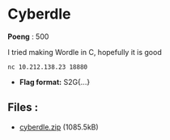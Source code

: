 # Cyberdle
**Poeng** : 500

I tried making Wordle in C, hopefully it is good
    
    
    nc 10.212.138.23 18880


- **Flag format:** S2G{...}

## Files : 

 - [cyberdle.zip](./cyberdle.zip) (1085.5kB)